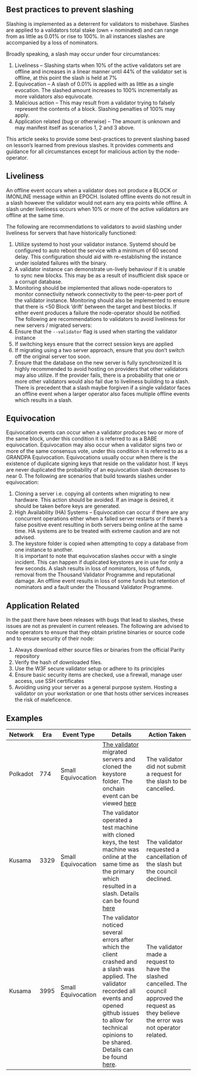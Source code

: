 ## Best practices to prevent slashing

Slashing is implemented as a deterrent for validators to misbehave. Slashes are applied to a validators total stake (own + nominated) and can range from as little as 0.01% or rise to 100%.  In all instances slashes are accompanied by a loss of nominators.  

Broadly speaking, a slash may occur under four circumstances:

1.	Liveliness – Slashing starts when 10% of the active validators set are offline and increases in a linear manner until 44% of the validator set is offline, at this point the slash is held at 7% 
2.	Equivocation – A slash of 0.01% is applied with as little as a single evocation.   The slashed amount increases to 100% incrementally as more validators also equivocate.
3.	Malicious action – This may result from a validator trying to falsely represent the contents of a block.  Slashing penalties of 100% may apply.
4.	Application related (bug or otherwise) – The amount is unknown and may manifest itself as scenarios 1, 2 and 3 above.

This article seeks to provide some best-practices to prevent slashing based on lesson’s learned from previous slashes.  It provides comments and guidance for all circumstances except for malicious action by the node-operator.

## Liveliness
An offline event occurs when a validator does not produce a BLOCK or IMONLINE message within an EPOCH.  Isolated offline events do not result in a slash however the validator would not earn any era points while offline.
A slash under liveliness occurs when 10% or more of the active validators are offline at the same time.  

The following are recommendations to validators to avoid slashing under liveliness for servers that have historically functioned:
1.	Utilize systemd to host your validator instance.  Systemd should be configured to auto reboot the service with a minimum of 60 second delay.  This configuration should aid with re-establishing the instance under isolated failures with the binary.  
2.	A validator instance can demonstrate un-lively behaviour if it is unable to sync new blocks.  This may be as a result of insufficient disk space or a corrupt database.
3.	Monitoring should be implemented that allows node-operators to monitor connectivity network connectivity to the peer-to-peer port of the validator instance.  Monitoring should also be implemented to ensure that there is <50 Block ‘drift’ between the target and best blocks.  If either event produces a failure the node-operator should be notified.
The following are recommendations to validators to avoid liveliness for new servers / migrated servers:
4.	Ensure that the `--validator` flag is used when starting the validator instance
5.	If switching keys ensure that the correct session keys are applied
6.	If migrating using a two server approach, ensure that you don’t switch off the original server too soon.
7.	Ensure that the database on the new server is fully synchronized
It is highly recommended to avoid hosting on providers that other validators may also utilize.  If the provider fails, there is a probability that one or more other validators would also fail due to liveliness building to a slash.  
There is precedent that a slash maybe forgiven if a single validator faces an offline event when a larger operator also faces multiple offline events which results in a slash.

## Equivocation 
Equivocation events can occur when a validator produces two or more of the same block, under this condition it is referred to as a BABE equivocation.  Equivocation may also occur when a validator signs two or more of the same consensus vote, under this condition it is referred to as a GRANDPA Equivocation.
Equivocations usually occur when there is the existence of duplicate signing keys that reside on the validator host.  If keys are never duplicated the probability of an equivocation slash decreases to near 0.
The following are scenarios that build towards slashes under equivocation:
1.	Cloning a server i.e. copying all contents when migrating to new hardware.  This action should be avoided.  If an image is desired, it should be taken before keys are generated.
2.	High Availability (HA) Systems – Equivocation can occur if there are any concurrent operations either when a failed server restarts or if there’s a false positive event resulting in both servers being online at the same time.  HA systems are to be treated with extreme caution and are not advised.
3.	The keystore folder is copied when attempting to copy a database from one instance to another.  
It is important to note that equivocation slashes occur with a single incident.  This can happen if duplicated keystores are in use for only a few seconds.  A slash results in loss of nominators, loss of funds, removal from the Thousand Validator Programme and reputational damage.  An offline event results in loss of some funds but retention of nominators and a fault under the Thousand Validator Programme.  

## Application Related
In the past there have been releases with bugs that lead to slashes, these issues are not as prevalent in current releases.  The following are advised to node operators to ensure that they obtain pristine binaries or source code and to ensure security of their node:
1.	Always download either source files or binaries from the official Parity repository
2.	Verify the hash of downloaded files.
3.	Use the W3F secure validator setup or adhere to its principles
4.	Ensure basic security items are checked, use a firewall, manage user access, use SSH certificates
5.	Avoiding using your server as a general purpose system.  Hosting a validator on your workstation or one that hosts other services increases the risk of maleficence.

## Examples
|Network|Era|Event Type|Details|Action Taken|
|-------|---|----------|-------|------------|
|Polkadot|774|Small Equivocation|[The validator](https://matrix.to/#/!NZrbtteFeqYKCUGQtr:matrix.parity.io/$165562246360408hKCfC:matrix.org?via=matrix.parity.io&via=corepaper.org&via=matrix.org) migrated servers and cloned the keystore folder.  The onchain event can be viewed [here](https://polkadot.subscan.io/extrinsic/11190109-0?event=11190109-5)|The validator did not submit a request for the slash to be cancelled.|
|Kusama|3329|Small Equivocation|The validator operated a test machine with cloned keys, the test machine was online at the same time as the primary which resulted in a slash.  Details can be found [here](https://kusama.polkassembly.io/post/1343)|The validator requested a cancellation of the slash but the council declined.|
|Kusama|3995|Small Equivocation|The validator noticed several errors after which the client crashed and a slash was applied.  The validator recorded all events and opened github issues to allow for technical opinions to be shared.  Details can be found [here](https://kusama.polkassembly.io/post/1733).|The validator made a request to have the slashed cancelled.  The council approved the request as they believe the error was not operator related.| 
